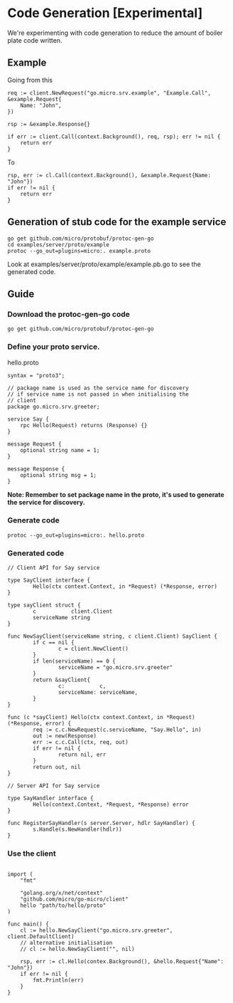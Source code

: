 # Code Generation [Experimental]

We're experimenting with code generation to reduce the amount of boiler plate code written.

## Example

Going from this
```golang
req := client.NewRequest("go.micro.srv.example", "Example.Call", &example.Request{
	Name: "John",
})

rsp := &example.Response{}

if err := client.Call(context.Background(), req, rsp); err != nil {
	return err
}
```

To

```golang
rsp, err := cl.Call(context.Background(), &example.Request{Name: "John"})
if err != nil {
	return err
}
```

## Generation of stub code for the example service

```shell
go get github.com/micro/protobuf/protoc-gen-go
cd examples/server/proto/example
protoc --go_out=plugins=micro:. example.proto
```

Look at examples/server/proto/example/example.pb.go 
to see the generated code.

## Guide

### Download the protoc-gen-go code

```shell
go get github.com/micro/protobuf/protoc-gen-go
```

### Define your proto service.

hello.proto
```shell
syntax = "proto3";

// package name is used as the service name for discovery
// if service name is not passed in when initialising the 
// client
package go.micro.srv.greeter;

service Say {
	rpc Hello(Request) returns (Response) {}
}

message Request {
	optional string name = 1;
}

message Response {
	optional string msg = 1;
}
```

**Note: Remember to set package name in the proto, it's used to generate 
the service for discovery.**

### Generate code

```shell
protoc --go_out=plugins=micro:. hello.proto
```

### Generated code

```shell
// Client API for Say service

type SayClient interface {
        Hello(ctx context.Context, in *Request) (*Response, error)
}

type sayClient struct {
        c           client.Client
        serviceName string
}

func NewSayClient(serviceName string, c client.Client) SayClient {
        if c == nil {
                c = client.NewClient()
        }
        if len(serviceName) == 0 {
                serviceName = "go.micro.srv.greeter"
        }
        return &sayClient{
                c:           c,
                serviceName: serviceName,
        }
}

func (c *sayClient) Hello(ctx context.Context, in *Request) (*Response, error) {
        req := c.c.NewRequest(c.serviceName, "Say.Hello", in)
        out := new(Response)
        err := c.c.Call(ctx, req, out)
        if err != nil {
                return nil, err
        }
        return out, nil
}

// Server API for Say service

type SayHandler interface {
        Hello(context.Context, *Request, *Response) error
}

func RegisterSayHandler(s server.Server, hdlr SayHandler) {
        s.Handle(s.NewHandler(hdlr))
}
```

### Use the client
```golang

import (
	"fmt"

	"golang.org/x/net/context"
	"github.com/micro/go-micro/client"
	hello "path/to/hello/proto"
)

func main() {
	cl := hello.NewSayClient("go.micro.srv.greeter", client.DefaultClient)
	// alternative initialisation
	// cl := hello.NewSayClient("", nil)

	rsp, err := cl.Hello(contex.Background(), &hello.Request{"Name": "John"})
	if err != nil {
		fmt.Println(err)
	}
}
```
